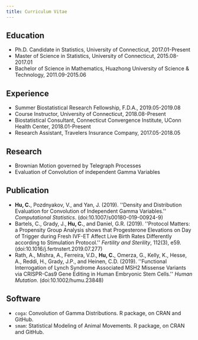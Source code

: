 ```yaml
---
title: Curriculum Vitae
---
```



## Education
* Ph.D. Candidate in Statistics, University of Connecticut, 2017.01-Present
* Master of Science in Statistics, University of Connecticut, 2015.08-2017.01
* Bachelor of Science in Mathematics, Huazhong University of Science & Technology, 2011.09-2015.06

## Experience
* Summer Biostatistical Research Fellowship, F.D.A., 2019.05-2019.08
* Course Instructor, University of Connecticut, 2018.08-Present
* Biostatistical Consultant, Connecticut Convergence Institute, UConn Health Center, 2018.01-Present
* Research Assistant, Travelers Insurance Company, 2017.05-2018.05

## Research
* Brownian Motion governed by Telegraph Processes
* Evaluation of Convolution of independent Gamma Variables

## Publication
* **Hu, C.**, Pozdnyakov, V., and Yan, J. (2019). ''Density and Distribution Evaluation for Convolution of Independent Gamma Variables.'' *Computational Statistics*. (doi:10.1007/s00180-019-00924-9)
* Bartels, C., Grady, J., **Hu, C.**, and Daniel, G.R. (2019). ''Protocol Matters: a Propensity Group Analysis shows that Progesterone Elevations on Day of Trigger during Fresh IVF-ET Affect Live Birth Rates Differently according to Stimulation Protocol.'' *Fertility and Sterility*, 112(3), e59. (doi:10.1016/j.fertnstert.2019.07.277)
* Rath, A., Mishra, A., Ferreira, V.D., **Hu, C.**, Omerza, G., Kelly, K., Hesse, A., Reddi, H., Grady, J.P., and Heinen, C.D. (2019). ''Functional Interrogation of Lynch Syndrome Associated MSH2 Missense Variants via CRISPR-Cas9 Gene Editing in Human Embryonic Stem Cells.'' *Human Mutation*. (doi:10.1002/humu.23848)

## Software
* `coga`: Convolution of Gamma Distributions. R package, on CRAN and GitHub.
* `smam`: Statistical Modeling of Animal Movements. R package, on CRAN and GitHub.


